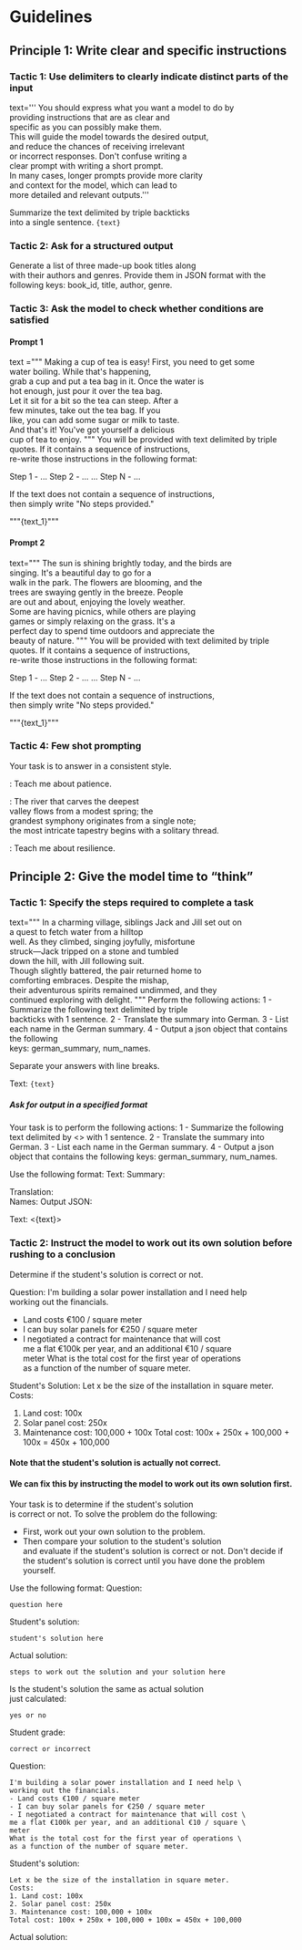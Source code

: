 # Guidelines

## Principle 1: Write clear and specific instructions 

### Tactic 1: Use delimiters to clearly indicate distinct parts of the input

text='''
You should express what you want a model to do by \
providing instructions that are as clear and \
specific as you can possibly make them. \
This will guide the model towards the desired output, \
and reduce the chances of receiving irrelevant \
or incorrect responses. Don't confuse writing a \
clear prompt with writing a short prompt. \
In many cases, longer prompts provide more clarity \
and context for the model, which can lead to \
more detailed and relevant outputs.'''

Summarize the text delimited by triple backticks \
into a single sentence.
```{text}```


### Tactic 2: Ask for a structured output

Generate a list of three made-up book titles along \
with their authors and genres.
Provide them in JSON format with the following keys:
book_id, title, author, genre.


### Tactic 3: Ask the model to check whether conditions are satisfied

#### Prompt 1

text ="""
Making a cup of tea is easy! First, you need to get some \
water boiling. While that's happening, \
grab a cup and put a tea bag in it. Once the water is \
hot enough, just pour it over the tea bag. \
Let it sit for a bit so the tea can steep. After a \
few minutes, take out the tea bag. If you \
like, you can add some sugar or milk to taste. \
And that's it! You've got yourself a delicious \
cup of tea to enjoy.
"""
You will be provided with text delimited by triple quotes.
If it contains a sequence of instructions, \
re-write those instructions in the following format:

Step 1 - ...
Step 2 - …
…
Step N - …

If the text does not contain a sequence of instructions, \
then simply write \"No steps provided.\"

"""{text_1}"""


#### Prompt 2

text="""
The sun is shining brightly today, and the birds are \
singing. It's a beautiful day to go for a \
walk in the park. The flowers are blooming, and the \
trees are swaying gently in the breeze. People \
are out and about, enjoying the lovely weather. \
Some are having picnics, while others are playing \
games or simply relaxing on the grass. It's a \
perfect day to spend time outdoors and appreciate the \
beauty of nature.
"""
You will be provided with text delimited by triple quotes.
If it contains a sequence of instructions, \
re-write those instructions in the following format:

Step 1 - ...
Step 2 - …
…
Step N - …

If the text does not contain a sequence of instructions, \
then simply write \"No steps provided.\"

"""{text_1}"""

### Tactic 4: Few shot prompting

Your task is to answer in a consistent style.

<child>: Teach me about patience.

<grandparent>: The river that carves the deepest \
valley flows from a modest spring; the \
grandest symphony originates from a single note; \
the most intricate tapestry begins with a solitary thread.

<child>: Teach me about resilience.


## Principle 2: Give the model time to “think”

### Tactic 1: Specify the steps required to complete a task

text="""
In a charming village, siblings Jack and Jill set out on \
a quest to fetch water from a hilltop \
well. As they climbed, singing joyfully, misfortune \
struck—Jack tripped on a stone and tumbled \
down the hill, with Jill following suit. \
Though slightly battered, the pair returned home to \
comforting embraces. Despite the mishap, \
their adventurous spirits remained undimmed, and they \
continued exploring with delight.
"""
Perform the following actions:
1 - Summarize the following text delimited by triple \
backticks with 1 sentence.
2 - Translate the summary into German.
3 - List each name in the German summary.
4 - Output a json object that contains the following \
keys: german_summary, num_names.

Separate your answers with line breaks.

Text:
```{text}```

##### Ask for output in a specified format

Your task is to perform the following actions:
1 - Summarize the following text delimited by
  <> with 1 sentence.
2 - Translate the summary into German.
3 - List each name in the German summary.
4 - Output a json object that contains the
  following keys: german_summary, num_names.

Use the following format:
Text: <text to summarize>
Summary: <summary>
Translation: <summary translation>
Names: <list of names in German summary>
Output JSON: <json with summary and num_names>

Text: <{text}>

### Tactic 2: Instruct the model to work out its own solution before rushing to a conclusion


Determine if the student's solution is correct or not.

Question:
I'm building a solar power installation and I need help \
working out the financials.
- Land costs €100 / square meter
- I can buy solar panels for €250 / square meter
- I negotiated a contract for maintenance that will cost \
me a flat €100k per year, and an additional €10 / square \
meter
What is the total cost for the first year of operations \
as a function of the number of square meter.

Student's Solution:
Let x be the size of the installation in square meter.
Costs:
1. Land cost: 100x
2. Solar panel cost: 250x
3. Maintenance cost: 100,000 + 100x
Total cost: 100x + 250x + 100,000 + 100x = 450x + 100,000

#### **Note** that the student's solution is actually not correct.
#### We can fix this by instructing the model to work out its own solution first.

Your task is to determine if the student's solution \
is correct or not.
To solve the problem do the following:
- First, work out your own solution to the problem.
- Then compare your solution to the student's solution \
and evaluate if the student's solution is correct or not.
Don't decide if the student's solution is correct until
you have done the problem yourself.

Use the following format:
Question:
```
question here
```
Student's solution:
```
student's solution here
```
Actual solution:
```
steps to work out the solution and your solution here
```
Is the student's solution the same as actual solution \
just calculated:
```
yes or no
```
Student grade:
```
correct or incorrect
```

Question:
```
I'm building a solar power installation and I need help \
working out the financials.
- Land costs €100 / square meter
- I can buy solar panels for €250 / square meter
- I negotiated a contract for maintenance that will cost \
me a flat €100k per year, and an additional €10 / square \
meter
What is the total cost for the first year of operations \
as a function of the number of square meter.
```
Student's solution:
```
Let x be the size of the installation in square meter.
Costs:
1. Land cost: 100x
2. Solar panel cost: 250x
3. Maintenance cost: 100,000 + 100x
Total cost: 100x + 250x + 100,000 + 100x = 450x + 100,000
```
Actual solution:






